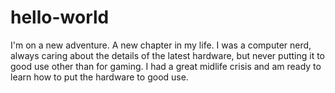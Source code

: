 # hello-world
I'm on a new adventure. A new chapter in my life.
I was a computer nerd, always caring about the details of the latest hardware, but never putting it to good use other than for gaming.
I had a great midlife crisis and am ready to learn how to put the hardware to good use.
